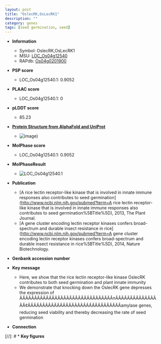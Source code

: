 ```yaml
---
layout: post
title: "OslecRK,OsLecRK1"
description: ""
category: genes
tags: [seed germination, seed]
---
```


* **Information**  
    + Symbol: OslecRK,OsLecRK1  
    + MSU: [LOC_Os04g12540](http://rice.plantbiology.msu.edu/cgi-bin/ORF_infopage.cgi?orf=LOC_Os04g12540)  
    + RAPdb: [Os04g0201900](http://rapdb.dna.affrc.go.jp/viewer/gbrowse_details/irgsp1?name=Os04g0201900)  

* **PSP score**  
    + LOC_Os04g12540.1: 0.9052 

* **PLAAC score**  
    + LOC_Os04g12540.1: 0 

* **pLDDT score**
    + 85.23

* **[Protein Structure from AlphaFold and UniProt](https://www.uniprot.org/uniprotkb/Q7FAZ3/entry#structure)**
    + ![image](https://ricepsp.github.io/images/Q7/AF-Q7FAZ3-F1.png))

* **MolPhase score**
    + LOC_Os04g12540.1: 0.9052

* **MolPhaseResult**
    + ![LOC_Os04g12540.1](https://ricepsp.github.io/pictures/LOC_Os04g/LOC_Os04g12540.1.png)

* **Publication**  
    + [A rice lectin receptor-like kinase that is involved in innate immune responses also contributes to seed germination](http://www.ncbi.nlm.nih.gov/pubmed?term=A rice lectin receptor-like kinase that is involved in innate immune responses also contributes to seed germination%5BTitle%5D), 2013, The Plant Journal.
    + [A gene cluster encoding lectin receptor kinases confers broad-spectrum and durable insect resistance in rice](http://www.ncbi.nlm.nih.gov/pubmed?term=A gene cluster encoding lectin receptor kinases confers broad-spectrum and durable insect resistance in rice%5BTitle%5D), 2014, Nature Biotechnology.

* **Genbank accession number**  

* **Key message**  
    + Here, we show that the rice lectin receptor-like kinase OslecRK contributes to both seed germination and plant innate immunity
    + We demonstrate that knocking down the OslecRK gene depresses the expression of ÃÂÃÂÃÂÃÂÃÂÃÂÃÂÃÂÃÂÃÂÃÂÃÂÃÂÃÂÃÂÃÂ±ÃÂÃÂÃÂÃÂÃÂÃÂÃÂÃÂ¢ÃÂÃÂÃÂÃÂÃÂÃÂÃÂÃÂÃÂÃÂÃÂÃÂÃÂÃÂÃÂÃÂamylase genes, reducing seed viability and thereby decreasing the rate of seed germination

* **Connection**  

[//]: # * **Key figures**  


